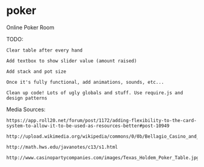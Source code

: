 poker
=====

Online Poker Room

TODO:

    Clear table after every hand

    Add textbox to show slider value (amount raised)

    Add stack and pot size

    Once it's fully functional, add animations, sounds, etc...

    Clean up code! Lots of ugly globals and stuff. Use require.js and design patterns

Media Sources:
    
    https://app.roll20.net/forum/post/1172/adding-flexibility-to-the-card-system-to-allow-it-to-be-used-as-resources-better#post-10949

    http://upload.wikimedia.org/wikipedia/commons/0/0b/Bellagio_Casino_and_Hotel_at_Night.jpg

    http://math.hws.edu/javanotes/c13/s1.html

    http://www.casinopartycompanies.com/images/Texas_Holdem_Poker_Table.jpg
